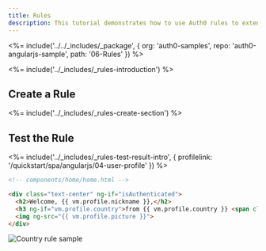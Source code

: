 ```yaml
---
title: Rules
description: This tutorial demonstrates how to use Auth0 rules to extend what Auth0 has to offer.
---
```


<%= include('../../_includes/_package', {
  org: 'auth0-samples',
  repo: 'auth0-angularjs-sample',
  path: '06-Rules'
}) %>

<%= include('../_includes/_rules-introduction') %>

## Create a Rule

<%= include('../_includes/_rules-create-section') %>

## Test the Rule

<%= include('../_includes/_rules-test-result-intro', { profilelink: '/quickstart/spa/angularjs/04-user-profile' }) %>

```html
<!-- components/home/home.html -->

<div class="text-center" ng-if="isAuthenticated">
  <h2>Welcome, {{ vm.profile.nickname }},</h2>
  <h3 ng-if="vm.profile.country">from {{ vm.profile.country }} <span class="additional-info">(added by rule)</span> </h3>
  <img ng-src="{{ vm.profile.picture }}">
</div>
```

![Country rule sample](/media/articles/angularjs/rule-country-show.png)
